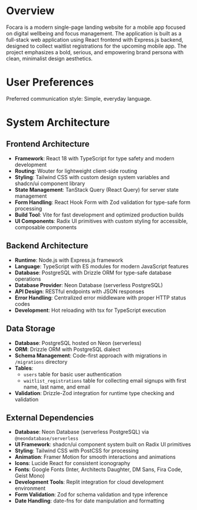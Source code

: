 # Overview

Focara is a modern single-page landing website for a mobile app focused on digital wellbeing and focus management. The application is built as a full-stack web application using React frontend with Express.js backend, designed to collect waitlist registrations for the upcoming mobile app. The project emphasizes a bold, serious, and empowering brand persona with clean, minimalist design aesthetics.

# User Preferences

Preferred communication style: Simple, everyday language.

# System Architecture

## Frontend Architecture
- **Framework**: React 18 with TypeScript for type safety and modern development
- **Routing**: Wouter for lightweight client-side routing
- **Styling**: Tailwind CSS with custom design system variables and shadcn/ui component library
- **State Management**: TanStack Query (React Query) for server state management
- **Form Handling**: React Hook Form with Zod validation for type-safe form processing
- **Build Tool**: Vite for fast development and optimized production builds
- **UI Components**: Radix UI primitives with custom styling for accessible, composable components

## Backend Architecture
- **Runtime**: Node.js with Express.js framework
- **Language**: TypeScript with ES modules for modern JavaScript features
- **Database**: PostgreSQL with Drizzle ORM for type-safe database operations
- **Database Provider**: Neon Database (serverless PostgreSQL)
- **API Design**: RESTful endpoints with JSON responses
- **Error Handling**: Centralized error middleware with proper HTTP status codes
- **Development**: Hot reloading with tsx for TypeScript execution

## Data Storage
- **Database**: PostgreSQL hosted on Neon (serverless)
- **ORM**: Drizzle ORM with PostgreSQL dialect
- **Schema Management**: Code-first approach with migrations in `/migrations` directory
- **Tables**: 
  - `users` table for basic user authentication
  - `waitlist_registrations` table for collecting email signups with first name, last name, and email
- **Validation**: Drizzle-Zod integration for runtime type checking and validation

## External Dependencies
- **Database**: Neon Database (serverless PostgreSQL) via `@neondatabase/serverless`
- **UI Framework**: shadcn/ui component system built on Radix UI primitives
- **Styling**: Tailwind CSS with PostCSS for processing
- **Animation**: Framer Motion for smooth interactions and animations
- **Icons**: Lucide React for consistent iconography
- **Fonts**: Google Fonts (Inter, Architects Daughter, DM Sans, Fira Code, Geist Mono)
- **Development Tools**: Replit integration for cloud development environment
- **Form Validation**: Zod for schema validation and type inference
- **Date Handling**: date-fns for date manipulation and formatting